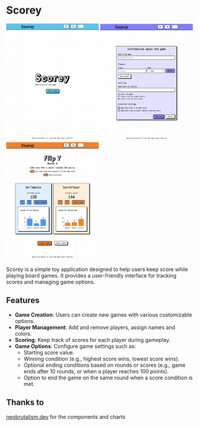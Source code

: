 # Scorey

<img src="./public/home.png" alt="game-screenshot" width="250" />
<img src="./public/form.png" alt="form-screenshot" width="250" />
<img src="./public/game.png" alt="game-state-screenshot" width="250" />

Scorey is a simple toy application designed to help users keep score while playing board games. It provides a user-friendly interface for tracking scores and managing game options.

## Features

- **Game Creation**: Users can create new games with various customizable options.
- **Player Management**: Add and remove players, assign names and colors.
- **Scoring**: Keep track of scores for each player during gameplay.
- **Game Options**: Configure game settings such as:
  - Starting score value.
  - Winning condition (e.g., highest score wins, lowest score wins).
  - Optional ending conditions based on rounds or scores (e.g., game ends after 10 rounds, or when a player reaches 100 points).
  - Option to end the game on the same round when a score condition is met.

## Thanks to

[neobrutalism.dev](https://neobrutalism.dev) for the components and charts
